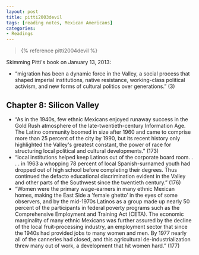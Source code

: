 ```yaml
---
layout: post
title: pitti2003devil
tags: [reading notes, Mexican Americans]
categories:
- Readings
---
```


> {% reference pitti2004devil %}

Skimming Pitti's book on January 13, 2013:

* “migration has been a dynamic force in the Valley, a social process that shaped imperial institutions, native resistance, working-class political activism, and new forms of cultural politics over generations.” (3)

## Chapter 8: Silicon Valley

* “As in the 1940s, few ethnic Mexicans enjoyed runaway success in the Gold Rush atmosphere of the late-twentieth-century Information Age. The Latino community boomed in size after 1960 and came to comprise more than 25 percent of the city by 1990, but its recent history only highlighted the Valley's greatest constant, the power of race for structuring local political and cultural developments.” (173)
* “local institutions helped keep Latinos out of the corporate board room. . . . in 1963 a whopping 78 percent of local Spanish-surnamed youth had dropped out of high school before completing their degrees. Thus continued the defacto educational discrimination evident in the Valley and other parts of the Southwest since the twentieth century.” (176)
* “Women were the primary wage-earners in many ethnic Mexican homes, making the East Side a ’female ghetto’ in the eyes of some observers, and by the mid-1970s Latinos as a group made up nearly 50 percent of the participants in federal poverty programs such as the Comprehensive Employment and Training Act (CETA). The economic marginality of many ethnic Mexicans was further assured by the decline of the local fruit-processing industry, an employment sector that since the 1940s had provided jobs to many women and men. By 1977 nearly all of the canneries had closed, and this agricultural de-industrialization threw many out of work, a development that hit women hard.” (177)
